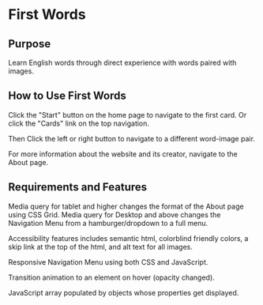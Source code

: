 # First Words

## Purpose

Learn English words through direct experience with words paired with images.

## How to Use First Words

Click the "Start" button on the home page to navigate to the first card. Or click the "Cards" link on the top navigation.

Then Click the left or right button to navigate to a different word-image pair.

For more information about the website and its creator, navigate to the About page.

## Requirements and Features

Media query for tablet and higher changes the format of the About page using CSS Grid. Media query for Desktop and above changes the Navigation Menu from a hamburger/dropdown to a full menu.

Accessibility features includes semantic html, colorblind friendly colors, a skip link at the top of the html, and alt text for all images.

Responsive Navigation Menu using both CSS and JavaScript.

Transition animation to an element on hover (opacity changed).

JavaScript array populated by objects whose properties get displayed.
